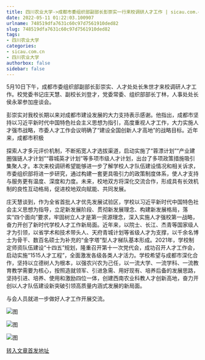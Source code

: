 ```yaml
---
title: 四川农业大学->成都市委组织部副部长彭崇实一行来校调研人才工作 | sicau.com.cn
date: 2022-05-11 01:22:03.100907
urlname: 748519dfa7631c60c97d7561910ded82
slug: 748519dfa7631c60c97d7561910ded82
tags: 
- 四川农业大学
categories:
- sicau.com.cn
- 四川农业大学
authorbox: false
sidebar: false
---
```

5月10日下午，成都市委组织部副部长彭崇实、人才处处长朱世才来校调研人才工作。校党委书记庄天慧、副校长刘登才，党委常委、组织部部长丁林，人事处处长侯永翠参加座谈会。

彭崇实对我校长期以来对成都市建设发展的大力支持表示感谢。他指出，成都市坚持以习近平新时代中国特色社会主义思想为指引，高度重视人才工作，大力实施人才强市战略，市委人才工作会议明确了“建设全国创新人才高地”的战略目标。近年来，成都市积极
<!--more-->
探索人才多元评价机制，不断拓宽人才选拔渠道，启动实施了“蓉漂计划”“产业建圈强链人才计划”“蓉城英才计划”等多项市级人才计划，出台了多项政策措施吸引集聚人才。本次来校调研希望能够进一步了解学校人才队伍建设情况和相关诉求，市委组织部将进一步研究，通过构建一套更具吸引力的政策制度体系，使人才支持与服务更有温度、深度和力度。未来，校地双方将深化交流合作，形成具有长效机制的良性互动格局，促进校地双向赋能、共同发展。

庄天慧谈到，作为全省首批人才优先发展试验区，学校以习近平新时代中国特色社会主义思想为指导，立足新发展阶段、贯彻新发展理念、构建新发展格局，落实“四个面向”要求，牢固树立人才是第一资源理念，深入实施人才强校第一战略，奋力开创了新时代学校人才工作新局面。近年来，以院士、长江、杰青等国家级人才为引领，以省学术和技术带头人、天府青城计划等省级人才为支撑，以千余名博士为骨干、数百名硕士为补充的“金字塔”型人才梯队基本形成。2021年，学校制定师资队伍建设“十四五”规划，隆重召开第十一次党代会，成功召开人才工作会，启动实施“1515人才工程”，全面激发各级各类人才活力。学校希望与成都市深化合作，坚持以立德树人为根本，以强农兴农为己任，以一流大学、一流学科、一流教育教学需要为核心，按照造就领军、引进急需、用好现有、培养后备的发展思路，坚持引进、培养、使用和激励四位一体，创建西南农业科教人才创新高地，奋力开创以人才队伍建设新突破引领高质量内涵式发展的新局面。

与会人员就进一步做好人才工作开展交流。

![图](https://news.sicau.edu.cn/__local/F/E6/A9/1F387B6D8DC7BFC2BD8D85D2CCB_3E220D84_C07E.jpg)

![图](https://news.sicau.edu.cn/__local/F/3E/92/380B4C8458AE9EE220FDEC0133A_33A0273B_D291.jpg)

![图](https://news.sicau.edu.cn/__local/7/DC/5D/FD190439B946F10C342F64C3B51_6E4FD5F7_124DB.jpg)

[转入文章首发地址](https://news.sicau.edu.cn/info/1078/67708.htm)